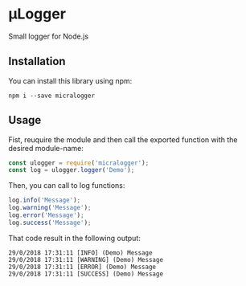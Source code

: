 # µLogger

Small logger for Node.js

## Installation
You can install this library using npm:

`npm i --save micralogger`

## Usage

Fist, reuquire the module and then call the exported function with the desired module-name:

```javascript
const ulogger = require('micralogger');
const log = ulogger.logger('Demo');
```

Then, you can call to log functions:

```javascript
log.info('Message');
log.warning('Message');
log.error('Message');
log.success('Message');
```

That code result in the following output:

```
29/0/2018 17:31:11 [INFO] (Demo) Message
29/0/2018 17:31:11 [WARNING] (Demo) Message
29/0/2018 17:31:11 [ERROR] (Demo) Message
29/0/2018 17:31:11 [SUCCESS] (Demo) Message
```
